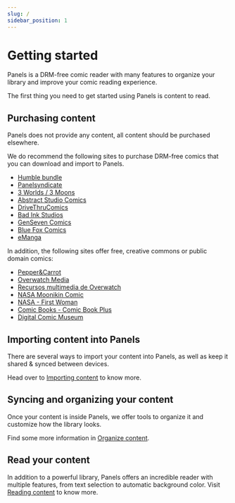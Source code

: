 ```yaml
---
slug: /
sidebar_position: 1
---
```


# Getting started

Panels is a DRM-free comic reader with many features to organize your library and improve your comic reading experience.

The first thing you need to get started using Panels is content to read.

## Purchasing content

Panels does not provide any content, all content should be purchased elsewhere.

We do recommend the following sites to purchase DRM-free comics that you can download and import to Panels.

- [Humble bundle](https://www.humblebundle.com/books?partner=panels)
- [Panelsyndicate](http://panelsyndicate.com/)
- [3 Worlds / 3 Moons](https://3w3m.substack.com/)
- [Abstract Studio Comics](https://abstractstudiocomics.com/shop/)
- [DriveThruComics](https://www.drivethrucomics.com/)
- [Bad Ink Studios](https://badinkstudios.com/shop/)
- [GenSeven Comics](https://gen7comics.com/)
- [Blue Fox Comics](https://bluefoxcomics.com/collections/digital)
- [eManga](https://emanga.com)

In addition, the following sites offer free, creative commons or public domain comics:

- [Pepper&Carrot](https://www.peppercarrot.com/)
- [Overwatch Media](https://overwatch.blizzard.com/en-us/media/stories/)
- [Recursos multimedia de Overwatch](https://overwatch.blizzard.com/es-es/media/stories/)
- [NASA Moonikin Comic](https://www.nasa.gov/specials/moonikin-comic/)
- [NASA - First Woman](https://www.nasa.gov/specials/calliefirst/)
- [Comic Books - Comic Book Plus](https://comicbookplus.com/?cid=1507)
- [Digital Comic Museum](https://digitalcomicmuseum.com)

## Importing content into Panels

There are several ways to import your content into Panels, as well as keep it shared & synced between devices.

Head over to [Importing content](/category/importing-content) to know more.

## Syncing and organizing your content

Once your content is inside Panels, we offer tools to organize it and customize how the library looks.

Find some more information in [Organize content](/category/organizing-content).

## Read your content

In addition to a powerful library, Panels offers an incredible reader with multiple features, from text selection to automatic background color. Visit [Reading content](/category/reading-content) to know more.
